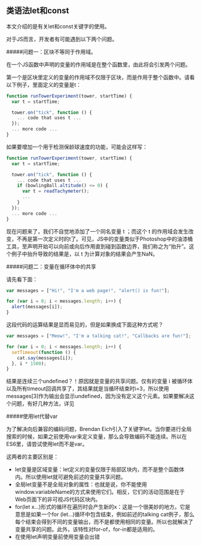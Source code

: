 ## 类语法let和const

本文介绍的是有关let和const关键字的使用。

对于JS而言，开发者有可能遇到以下两个问题。

#####问题一：区块不等同于作用域。

在一个JS函数中声明的变量的作用域是在整个函数里，由此将会引发两个问题。

第一个是区块里定义的变量的作用域不仅限于区块，而是作用于整个函数中。请看以下例子，里面定义的变量是t：

```javascript
function runTowerExperiment(tower, startTime) {
  var t = startTime;

  tower.on("tick", function () {
    ... code that uses t ...
  });
  ... more code ...
}
```
如果要增加一个用于检测保龄球速度的功能，可能会这样写：
```javascript
function runTowerExperiment(tower, startTime) {
  var t = startTime;

  tower.on("tick", function () {
    ... code that uses t ...
    if (bowlingBall.altitude() <= 0) {
      var t = readTachymeter();
      ...
    }
  });
  ... more code ...
}
```

现在问题来了，我们不自觉地添加了一个同名变量 t ；而这个 t 的作用域会发生改变，不再是第一次定义时的t了。可见，JS中的变量类似于Photoshop中的油漆桶工具，至声明开始可以向前或向后作用直到碰到函数边界，我们称之为“抬升”。这个例子中抬升导致的结果是，以 t 为计算对象的结果会产生NaN。

#####问题二：变量在循环体中的共享

请先看下面：
```javascript
var messages = ["Hi!", "I'm a web page!", "alert() is fun!"];

for (var i = 0; i < messages.length; i++) {
  alert(messages[i]);
}
```

这段代码的运算结果是显而易见的，但是如果换成下面这种方式呢？
```javascript
var messages = ["Meow!", "I'm a talking cat!", "Callbacks are fun!"];

for (var i = 0; i < messages.length; i++) {
  setTimeout(function () {
    cat.say(messages[i]);
  }, i * 1500);
}
```

结果是连续三个undefined？！原因就是变量的共享问题。仅有的变量 i 被循环体以及所有timeout回调共享了，其结果就是当循环结束时i=3，所以使用messages[3]作为输出会显示undefined，因为没有定义这个元素。如果要解决这个问题，有好几种方法，详见

#####使用let代替var

为了解决向后兼容的编码问题，Brendan Eich引入了关键字let。当你要进行全局搜索的时候，如果之前使用var来定义变量，那么会导致编码不能连续。所以在ES6里，请尝试使用let而不是var。

这两者的主要区别是：

<ul>
  <li>let变量是区域变量：let定义的变量仅限于局部区块内，而不是整个函数体内。所以使用let就可避免前述的变量共享问题。</li>
  <li>全局let变量不是全局对象的属性：也就是说，你不能使用window.variableName的方式来使用它们。相反，它们的活动范围是在于Web页面下的非可视JS代码区块内。</li>
  <li>for(let x…)形式的循环在遍历时会产生新的x：这是一个很美妙的地方。它是意思是如果一个for (let...)循环中包含结束，例如前述的talking cat例子，那么每个结束会得到不同的变量输出，而不是都使用相同的变量。所以也就解决了变量共享的问题。此外，该特性对for-of，for-in都是适用的。</li>
  <li>在使用let声明变量前使用变量会出错</li>
</ul>
